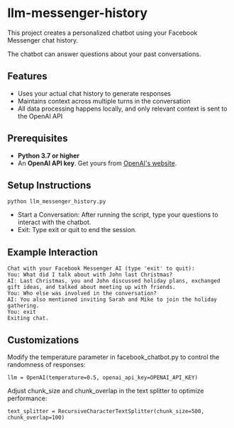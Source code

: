 # llm-messenger-history

This project creates a personalized chatbot using your Facebook Messenger chat history.

The chatbot can answer questions about your past conversations.

## Features

- Uses your actual chat history to generate responses
- Maintains context across multiple turns in the conversation
- All data processing happens locally, and only relevant context is sent to the OpenAI API

## Prerequisites

- **Python 3.7 or higher**
- An **OpenAI API key**. Get yours from [OpenAI's website](https://platform.openai.com/account/api-keys).

## Setup Instructions

```
python llm_messenger_history.py
```

- Start a Conversation: After running the script, type your questions to interact with the chatbot.
- Exit: Type exit or quit to end the session.

## Example Interaction

```
Chat with your Facebook Messenger AI (type 'exit' to quit):
You: What did I talk about with John last Christmas?
AI: Last Christmas, you and John discussed holiday plans, exchanged gift ideas, and talked about meeting up with friends.
You: Who else was involved in the conversation?
AI: You also mentioned inviting Sarah and Mike to join the holiday gathering.
You: exit
Exiting chat.
```

## Customizations

Modify the temperature parameter in facebook_chatbot.py to control the randomness of responses:

`llm = OpenAI(temperature=0.5, openai_api_key=OPENAI_API_KEY)`

Adjust chunk_size and chunk_overlap in the text splitter to optimize performance:

`text_splitter = RecursiveCharacterTextSplitter(chunk_size=500, chunk_overlap=100)`
